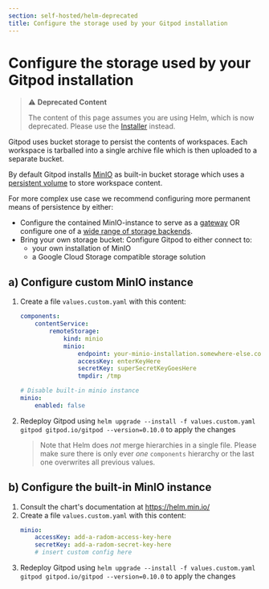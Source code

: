 ```yaml
---
section: self-hosted/helm-deprecated
title: Configure the storage used by your Gitpod installation
---
```


# Configure the storage used by your Gitpod installation

> ⚠️ **Deprecated Content**
>
> The content of this page assumes you are using Helm, which is now deprecated. Please use the [Installer](../../latest) instead.

Gitpod uses bucket storage to persist the contents of workspaces. Each workspace is tarballed into a single archive file which is then uploaded to a separate bucket.

By default Gitpod installs [MinIO](https://min.io/) as built-in bucket storage which uses a [persistent volume](https://kubernetes.io/docs/concepts/storage/persistent-volumes/) to store workspace content.

For more complex use case we recommend configuring more permanent means of persistence by either:

-   Configure the contained MinIO-instance to serve as a [gateway](https://github.com/minio/minio/tree/master/docs/gateway) OR configure one of a [wide range of storage backends](https://kubernetes.io/docs/concepts/storage/persistent-volumes/#types-of-persistent-volumes).
-   Bring your own storage bucket: Configure Gitpod to either connect to:
    -   your own installation of MinIO
    -   a Google Cloud Storage compatible storage solution

## a) Configure custom MinIO instance

1.  Create a file `values.custom.yaml` with this content:

    ```yaml
    components:
        contentService:
            remoteStorage:
                kind: minio
                minio:
                    endpoint: your-minio-installation.somewhere-else.com:8080
                    accessKey: enterKeyHere
                    secretKey: superSecretKeyGoesHere
                    tmpdir: /tmp

    # Disable built-in minio instance
    minio:
        enabled: false
    ```

2.  Redeploy Gitpod using `helm upgrade --install -f values.custom.yaml gitpod gitpod.io/gitpod --version=0.10.0` to apply the changes

    > Note that Helm does _not_ merge hierarchies in a single file. Please make sure there is only ever _one_ `components` hierarchy or the last one overwrites all previous values.

## b) Configure the built-in MinIO instance

1.  Consult the chart's documentation at https://helm.min.io/
2.  Create a file `values.custom.yaml` with this content:
    ```yaml
    minio:
        accessKey: add-a-radom-access-key-here
        secretKey: add-a-radom-secret-key-here
        # insert custom config here
    ```
3.  Redeploy Gitpod using `helm upgrade --install -f values.custom.yaml gitpod gitpod.io/gitpod --version=0.10.0` to apply the changes
